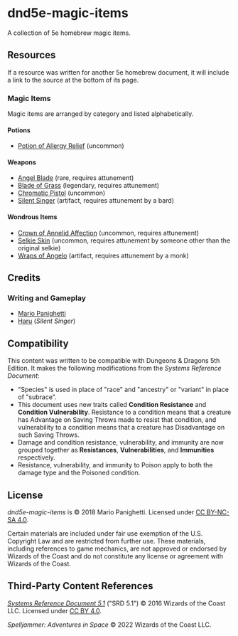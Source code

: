 # dnd5e-magic-items

A collection of 5e homebrew magic items.

## Resources

If a resource was written for another 5e homebrew document, it will include a link to the source at the bottom of its page.

### Magic Items

Magic items are arranged by category and listed alphabetically.

#### Potions

- [Potion of Allergy Relief](potions/potion-of-allergy-relief.md) (uncommon)

#### Weapons

- [Angel Blade](weapons/angel-blade.md) (rare, requires attunement)
- [Blade of Grass](weapons/blade-of-grass.md) (legendary, requires attunement)
- [Chromatic Pistol](weapons/chromatic-pistol.md) (uncommon)
- [Silent Singer](weapons/silent-singer.md) (artifact, requires attunement by a bard)

#### Wondrous Items

- [Crown of Annelid Affection](wondrous-items/crown-of-annelid-affection.md) (uncommon, requires attunement)
- [Selkie Skin](wondrous-items/selkie-skin.md) (uncommon, requires attunement by someone other than the original selkie)
- [Wraps of Angelo](wondrous-items/wraps-of-angelo.md) (artifact, requires attunement by a monk)

## Credits

### Writing and Gameplay

- [Mario Panighetti](https://mario.panighetti.net)
- [Haru](https://twitter.com/200dollarHaru) (_Silent Singer_)

## Compatibility

This content was written to be compatible with Dungeons & Dragons 5th Edition. It makes the following modifications from the _Systems Reference Document_:

- "Species" is used in place of "race" and "ancestry" or "variant" in place of "subrace".
- This document uses new traits called **Condition Resistance** and **Condition Vulnerability**. Resistance to a condition means that a creature has Advantage on Saving Throws made to resist that condition, and vulnerability to a condition means that a creature has Disadvantage on such Saving Throws.
- Damage and condition resistance, vulnerability, and immunity are now grouped together as **Resistances**, **Vulnerabilities**, and **Immunities** respectively.
- Resistance, vulnerability, and immunity to Poison apply to both the damage type and the Poisoned condition.

## License

_dnd5e-magic-items_ is © 2018 Mario Panighetti. Licensed under [CC BY-NC-SA 4.0](https://creativecommons.org/licenses/by-nc-sa/4.0/legalcode).

Certain materials are included under fair use exemption of the U.S. Copyright Law and are restricted from further use. These materials, including references to game mechanics, are not approved or endorsed by Wizards of the Coast and do not constitute any license or agreement with Wizards of the Coast.

## Third-Party Content References

_[Systems Reference Document 5.1](https://dnd.wizards.com/resources/systems-reference-document)_ ("SRD 5.1") © 2016 Wizards of the Coast LLC. Licensed under [CC BY 4.0](https://creativecommons.org/licenses/by/4.0/legalcode).

_Spelljammer: Adventures in Space_ © 2022 Wizards of the Coast LLC.

